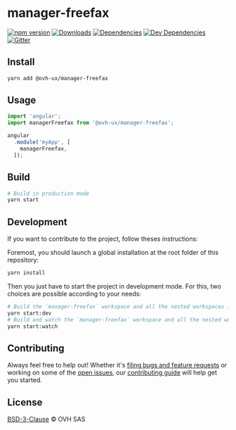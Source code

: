 # manager-freefax

[![npm version](https://badgen.net/npm/v/@ovh-ux/manager-freefax)](https://www.npmjs.com/package/@ovh-ux/manager-freefax) [![Downloads](https://badgen.net/npm/dt/@ovh-ux/manager-freefax)](https://npmjs.com/package/@ovh-ux/manager-freefax) [![Dependencies](https://badgen.net/david/dep/ovh-ux/manager/packages/manager/modules/freefax)](https://npmjs.com/package/@ovh-ux/manager-freefax?activeTab=dependencies) [![Dev Dependencies](https://badgen.net/david/dev/ovh-ux/manager/packages/manager/modules/freefax)](https://npmjs.com/package/@ovh-ux/manager-freefax?activeTab=dependencies) [![Gitter](https://badgen.net/badge/gitter/ovh-ux/blue?icon=gitter)](https://gitter.im/ovh/ux)

## Install

```sh
yarn add @ovh-ux/manager-freefax
```

## Usage

```js
import 'angular';
import managerFreefax from '@ovh-ux/manager-freefax';

angular
  .module('myApp', [
    managerFreefax,
  ]);
```

## Build

```sh
# Build in production mode
yarn start
```

## Development

If you want to contribute to the project, follow theses instructions:

Foremost, you should launch a global installation at the root folder of this repository:

```sh
yarn install
```

Then you just have to start the project in development mode. For this, two choices are possible according to your needs:

```sh
# Build the `manager-freefax` workspace and all the nested workspaces in development mode and watch only `manager-freefax` workspace
yarn start:dev
# Build and watch the `manager-freefax` workspace and all the nested workspaces in development mode
yarn start:watch
```

## Contributing

Always feel free to help out! Whether it's [filing bugs and feature requests](https://github.com/ovh-ux/manager/issues/new) or working on some of the [open issues](https://github.com/ovh-ux/manager/issues), our [contributing guide](CONTRIBUTING.md) will help get you started.

## License

[BSD-3-Clause](LICENSE) © OVH SAS
